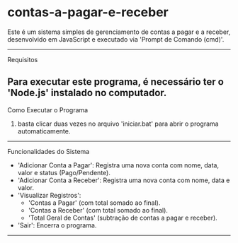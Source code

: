 # contas-a-pagar-e-receber

Este é um sistema simples de gerenciamento de contas a pagar e a receber, desenvolvido em JavaScript e executado via 'Prompt de Comando (cmd)'.

---
Requisitos

Para executar este programa, é necessário ter o 'Node.js' instalado no computador.
---


Como Executar o Programa

1. basta clicar duas vezes no arquivo 'iniciar.bat' para abrir o programa automaticamente.


---
Funcionalidades do Sistema

- 'Adicionar Conta a Pagar': Registra uma nova conta com nome, data, valor e status (Pago/Pendente).
- 'Adicionar Conta a Receber': Registra uma nova conta com nome, data e valor.
- 'Visualizar Registros':
  - 'Contas a Pagar' (com total somado ao final).
  - 'Contas a Receber' (com total somado ao final).
  - 'Total Geral de Contas' (subtração de contas a pagar e receber).
- 'Sair': Encerra o programa.
---
